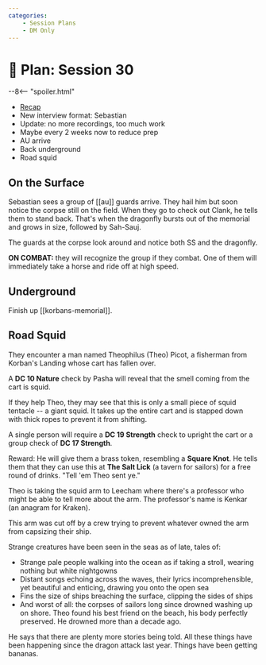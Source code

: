 ```yaml
---
categories:
    - Session Plans
    - DM Only
---
```


# 🔐 Plan: Session 30

--8<-- "spoiler.html"

- [Recap](../sessions/session-29.md)
- New interview format: Sebastian
- Update: no more recordings, too much work
- Maybe every 2 weeks now to reduce prep
- AU arrive
- Back underground
- Road squid

## On the Surface

Sebastian sees a group of [[au]] guards arrive. They hail him but soon notice the corpse still on the field. When they go to check out Clank, he tells them to stand back. That's when the dragonfly bursts out of the memorial and grows in size, followed by Sah-Sauj.

The guards at the corpse look around and notice both SS and the dragonfly.

**ON COMBAT:** they will recognize the group if they combat. One of them will immediately take a horse and ride off at high speed.

## Underground

Finish up [[korbans-memorial]].

## Road Squid

They encounter a man named Theophilus (Theo) Picot, a fisherman from Korban's Landing whose cart has fallen over.

A **DC 10 Nature** check by Pasha will reveal that the smell coming from the cart is squid.

If they help Theo, they may see that this is only a small piece of squid tentacle -- a giant squid. It takes up the entire cart and is stapped down with thick ropes to prevent it from shifting.

A single person will require a **DC 19 Strength** check to upright the cart or a group check of **DC 17 Strength**.

Reward: He will give them a brass token, resembling a **Square Knot**. He tells them that they can use this at **The Salt Lick** (a tavern for sailors) for a free round of drinks. "Tell 'em Theo sent ye."

Theo is taking the squid arm to Leecham where there's a professor who might be able to tell more about the arm. The professor's name is Kenkar (an anagram for Kraken).

This arm was cut off by a crew trying to prevent whatever owned the arm from capsizing their ship.

Strange creatures have been seen in the seas as of late, tales of:

- Strange pale people walking into the ocean as if taking a stroll, wearing nothing but white nightgowns
- Distant songs echoing across the waves, their lyrics incomprehensible, yet beautiful and enticing, drawing you onto the open sea
- Fins the size of ships breaching the surface, clipping the sides of ships
- And worst of all: the corpses of sailors long since drowned washing up on shore. Theo found his best friend on the beach, his body perfectly preserved. He drowned more than a decade ago.

He says that there are plenty more stories being told. All these things have been happening since the dragon attack last year. Things have been getting bananas.
